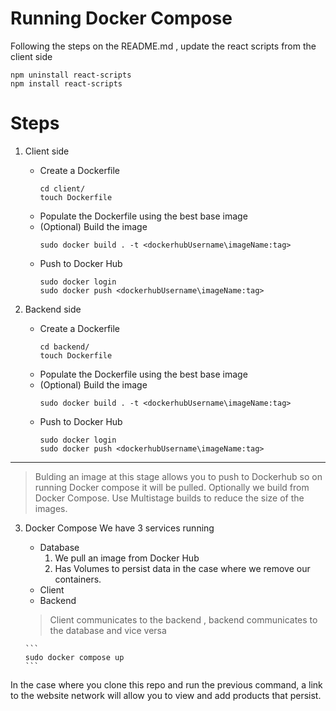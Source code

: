 # Running Docker Compose
Following the steps on the README.md , update the react scripts from the client side
```
npm uninstall react-scripts
npm install react-scripts

```
# Steps
1. Client side
    * Create a Dockerfile 
        ```
        cd client/
        touch Dockerfile
        ```
    * Populate the Dockerfile using the best base image
    * (Optional) Build the image
        ```
        sudo docker build . -t <dockerhubUsername\imageName:tag>

        ```
     * Push to Docker Hub
        ```
        sudo docker login
        sudo docker push <dockerhubUsername\imageName:tag>
        ```
  
  
2. Backend side
    * Create a Dockerfile 
        ```
        cd backend/
        touch Dockerfile
        ```
    * Populate the Dockerfile using the best base image
    * (Optional) Build the image
        ```
        sudo docker build . -t <dockerhubUsername\imageName:tag>

        ```
     * Push to Docker Hub
        ```
        sudo docker login
        sudo docker push <dockerhubUsername\imageName:tag>
        ```
  ---
  > Bulding an image at this stage allows you to push to Dockerhub so on running Docker compose it will be pulled.
  > Optionally we build from Docker Compose.
  > Use Multistage builds to reduce the size of the images.
  
3. Docker Compose
  We have 3 services running
    * Database
        1. We pull an image from Docker Hub
        1. Has Volumes to persist data in the case where we remove our containers.
    * Client
    * Backend
   > Client communicates to the backend , backend communicates to the database and vice versa

       ```
       sudo docker compose up
       ```
  
 In the case where you clone this repo and run the previous command, a link to the website network will allow you to view and add products that persist.
   
   
   

